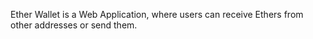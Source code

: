 Ether Wallet is a Web Application, where users can receive Ethers from other addresses or send them.
